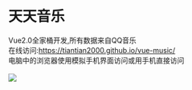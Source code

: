 # 天天音乐
Vue2.0全家桶开发,所有数据来自QQ音乐<br>
在线访问:https://tiantian2000.github.io/vue-music/<br>
电脑中的浏览器使用模拟手机界面访问或用手机直接访问<br><br>
<img src="https://github.com/tiantian2000/vue-music/blob/gh-pages/示例.png"/>
